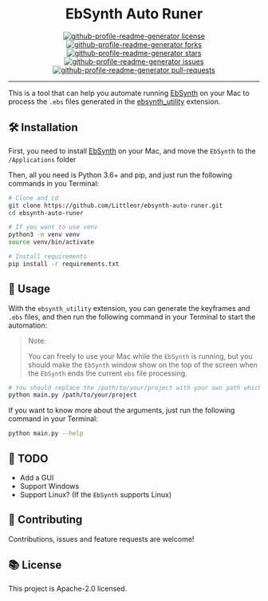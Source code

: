 <h1 align="center">
  EbSynth Auto Runer
</h1>
<p align="center">
<a href="https://github.com/Littleor/ebsynth-auto-runer/blob/master/LICENSE" target="blank">
<img src="https://img.shields.io/github/license/Littleor/ebsynth-auto-runer?style=flat-square" alt="github-profile-readme-generator license" />
</a>
<a href="https://github.com/Littleor/ebsynth-auto-runer/fork" target="blank">
<img src="https://img.shields.io/github/forks/Littleor/ebsynth-auto-runer?style=flat-square" alt="github-profile-readme-generator forks"/>
</a>
<a href="https://github.com/Littleor/ebsynth-auto-runer/stargazers" target="blank">
<img src="https://img.shields.io/github/stars/Littleor/ebsynth-auto-runer?style=flat-square" alt="github-profile-readme-generator stars"/>
</a>
<a href="https://github.com/Littleor/ebsynth-auto-runer/issues" target="blank">
<img src="https://img.shields.io/github/issues/Littleor/ebsynth-auto-runer?style=flat-square" alt="github-profile-readme-generator issues"/>
</a>
<a href="https://github.com/Littleor/ebsynth-auto-runer/pulls" target="blank">
<img src="https://img.shields.io/github/issues-pr/Littleor/ebsynth-auto-runer?style=flat-square" alt="github-profile-readme-generator pull-requests"/>
</a>
</p>

---

This is a tool that can help you automate running [EbSynth](https://ebsynth.com/) on your Mac to process the `.ebs`
files generated in the [ebsynth_utility](https://github.com/s9roll7/ebsynth_utility) extension.

## 🛠️ Installation

First, you need to install [EbSynth](https://ebsynth.com/) on your Mac, and move the `EbSynth` to the `/Applications`
folder

Then, all you need is Python 3.6+ and pip, and just run the following commands in you Terminal:

```bash
# Clone and cd
git clone https://github.com/Littleor/ebsynth-auto-runer.git
cd ebsynth-auto-runer

# If you want to use venv
python3 -m venv venv
source venv/bin/activate

# Install requirements
pip install -r requirements.txt
```

## 🚀 Usage

With the `ebsynth_utility` extension, you can generate the keyframes and `.ebs` files, and then run the following
command in your Terminal to start the automation:

> Note:
>
> You can freely to use your Mac while the `EbSynth` is running, but you
> should make the `EbSynth` window show on the top of the screen when the `EbSynth` ends the current `ebs` file
> processing.

```bash
# You should replace the /path/to/your/project with your own path which is also the `ebsynth_utility` project path
python main.py /path/to/your/project
```

If you want to know more about the arguments, just run the following command in your Terminal:

```bash
python main.py --help
```

## 📝 TODO

* Add a GUI
* Support Windows
* Support Linux? (If the `EbSynth` supports Linux)

## 🤝 Contributing

Contributions, issues and feature requests are welcome!

## 📚 License

This project is Apache-2.0 licensed.






